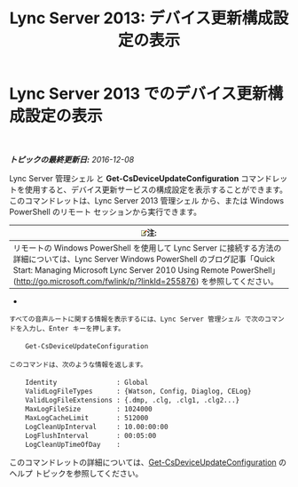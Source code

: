 ﻿---
title: 'Lync Server 2013: デバイス更新構成設定の表示'
TOCTitle: デバイス更新構成設定の表示
ms:assetid: aa6a70a9-bd77-4606-b797-ea6a3bab9cf2
ms:mtpsurl: https://technet.microsoft.com/ja-jp/library/JJ994059(v=OCS.15)
ms:contentKeyID: 52056674
ms.date: 12/10/2016
mtps_version: v=OCS.15
ms.translationtype: HT
---

# Lync Server 2013 でのデバイス更新構成設定の表示

 

_**トピックの最終更新日:** 2016-12-08_

Lync Server 管理シェル と **Get-CsDeviceUpdateConfiguration** コマンドレットを使用すると、デバイス更新サービスの構成設定を表示することができます。このコマンドレットは、Lync Server 2013 管理シェル から、または Windows PowerShell のリモート セッションから実行できます。

<table>
<thead>
<tr class="header">
<th><img src="images/Gg412781.note(OCS.15).gif" title="note" alt="note" />注:</th>
</tr>
</thead>
<tbody>
<tr class="odd">
<td>リモートの Windows PowerShell を使用して Lync Server に接続する方法の詳細については、Lync Server Windows PowerShell のブログ記事「Quick Start: Managing Microsoft Lync Server 2010 Using Remote PowerShell」 (<a href="http://go.microsoft.com/fwlink/p/?linkid=255876">http://go.microsoft.com/fwlink/p/?linkId=255876</a>) を参照してください。</td>
</tr>
</tbody>
</table>




  - 
    
    すべての音声ルートに関する情報を表示するには、Lync Server 管理シェル で次のコマンドを入力し、Enter キーを押します。
    
        Get-CsDeviceUpdateConfiguration
    
    このコマンドは、次のような情報を返します。
    
        Identity               : Global
        ValidLogFileTypes      : {Watson, Config, Diaglog, CELog}
        ValidLogFileExtensions : {.dmp, .clg, .clg1, .clg2...}
        MaxLogFileSize         : 1024000
        MaxLogCacheLimit       : 512000
        LogCleanUpInterval     : 10.00:00:00
        LogFlushInterval       : 00:05:00
        LogCleanUpTimeOfDay    :

このコマンドレットの詳細については、[Get-CsDeviceUpdateConfiguration](get-csdeviceupdateconfiguration.md) のヘルプ トピックを参照してください。

